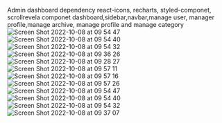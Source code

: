 Admin dashboard
dependency react-icons, recharts, styled-componet, scrollrevela
componet dashboard,sidebar,navbar,manage user, manager profile,manage archive, manage profile and manage category
![Screen Shot 2022-10-08 at 09 54 47](https://user-images.githubusercontent.com/52881874/194694284-b9c1d077-a095-4c05-8bba-85c19e7153dc.png)
![Screen Shot 2022-10-08 at 09 54 40](https://user-images.githubusercontent.com/52881874/194694286-aad73a89-fd15-4baa-8f5f-99b06f227664.png)
![Screen Shot 2022-10-08 at 09 54 32](https://user-images.githubusercontent.com/52881874/194694287-42d58d92-3eae-4f28-b622-93cbe4485603.png)
![Screen Shot 2022-10-08 at 09 36 26](https://user-images.githubusercontent.com/52881874/194694500-9c3b3d42-42d1-434f-94dd-e942feedc0a7.png)
![Screen Shot 2022-10-08 at 09 28 27](https://user-images.githubusercontent.com/52881874/194694502-e3698d29-b405-4785-befa-0ee500f6c4f3.png)
![Screen Shot 2022-10-08 at 09 57 11](https://user-images.githubusercontent.com/52881874/194694504-0e91cc35-35d7-436b-a702-096483bd4c92.png)
![Screen Shot 2022-10-08 at 09 57 16](https://user-images.githubusercontent.com/52881874/194694505-8a9fffd3-6d54-4c20-8312-711b6332581e.png)
![Screen Shot 2022-10-08 at 09 57 26](https://user-images.githubusercontent.com/52881874/194694506-d125a27e-288a-4f53-86f0-acdeaea09632.png)
![Screen Shot 2022-10-08 at 09 54 47](https://user-images.githubusercontent.com/52881874/194694509-c64e6912-1520-485c-b06c-d1610545ffda.png)
![Screen Shot 2022-10-08 at 09 54 40](https://user-images.githubusercontent.com/52881874/194694510-163df973-ecfc-4a0d-9867-5560fef39703.png)
![Screen Shot 2022-10-08 at 09 54 32](https://user-images.githubusercontent.com/52881874/194694511-b5408ca3-1853-4321-b57e-b16de3969c8f.png)
![Screen Shot 2022-10-08 at 09 37 07](https://user-images.githubusercontent.com/52881874/194694512-ebe3b09a-fedd-4237-ae68-d24cd8001ad1.png)


